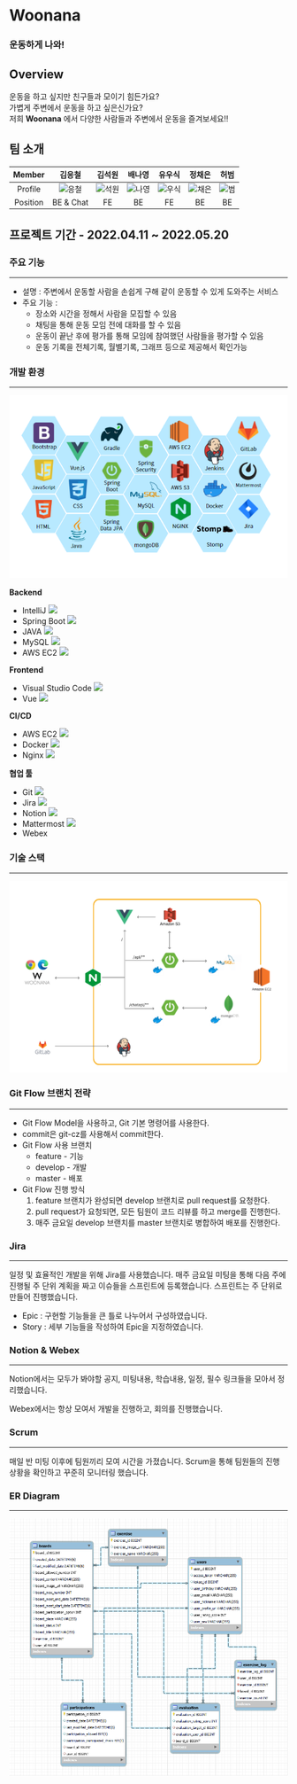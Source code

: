 # Woonana
### 운동하게 나와!

## Overview

운동을 하고 싶지만 친구들과 모이기 힘든가요?<br>
가볍게 주변에서 운동을 하고 싶은신가요?<br>
저희 **Woonana** 에서 다양한 사람들과 주변에서 운동을 즐겨보세요!!

## 팀 소개

|  Member  |  김응철   |  김석원   |  배나영   |  유우식   |  정채은   |  허범   |
| :------: | :-------: | :-------: | :-------: | :-------: | :-------: | :-----: |
| Profile  | ![응철]() | ![석원]() | ![나영]() | ![우식]() | ![채은]() | ![범]() |
| Position | BE & Chat |    FE     |    BE     |    FE     |    BE     |   BE    |

## 프로젝트 기간 - 2022.04.11 ~ 2022.05.20

### 주요 기능

---

- 설명 : 주변에서 운동할 사람을 손쉽게 구해 같이 운동할 수 있게 도와주는 서비스
- 주요 기능 :
  - 장소와 시간을 정해서 사람을 모집할 수 있음
  - 채팅을 통해 운동 모임 전에 대화를 할 수 있음
  - 운동이 끝난 후에 평가를 통해 모임에 참여했던 사람들을 평가할 수 있음
  - 운동 기록을 전체기록, 월별기록, 그래프 등으로 제공해서 확인가능

### 개발 환경

---

![기술스택](README.assets/%EA%B8%B0%EC%88%A0%EC%8A%A4%ED%83%9D.png)

**Backend**

- IntelliJ <img src="https://img.shields.io/badge/IntelliJ-000000?style=flat-square&logo=IntelliJIDEA&logoColor=white"/>
- Spring Boot <img src="https://img.shields.io/badge/Spring Boot-6DB33F?style=flat-square&logo=Spring Boot&logoColor=white"/>
- JAVA <img src="https://img.shields.io/badge/Java-007396?style=flat-square&logo=Java&logoColor=white"/>
- MySQL <img src="https://img.shields.io/badge/MySQL-4479A1?style=flat-square&logo=MySQL&logoColor=white"/>
- AWS EC2 <img src="https://img.shields.io/badge/AWS EC2-232F3E?style=flat-square&logo=Amazon AWS&logoColor=white"/>

**Frontend**

- Visual Studio Code <img src="https://img.shields.io/badge/Visual Studio Code-007ACC?style=flat-square&logo=Visual Studio Code&logoColor=white"/>
- Vue <img src="https://img.shields.io/badge/Vue.js-4FC08D?style=flat-square&logo=vue.js&logoColor=black"/>

**CI/CD**

- AWS EC2 <img src="https://img.shields.io/badge/AWS EC2-232F3E?style=flat-square&logo=Amazon AWS&logoColor=white"/>
- Docker <img src="https://img.shields.io/badge/Docker-2496ED?style=flat-square&logo=Docker&logoColor=black"/>
- Nginx <img src="https://img.shields.io/badge/nginx-009639?style=flat-square&logo=nginx&logoColor=black"/>

**협업 툴**

- Git <img src="https://img.shields.io/badge/git-F05032?style=flat-square&logo=Git&logoColor=white"/>
- Jira <img src="https://img.shields.io/badge/jira-0052CC?style=flat-square&logo=Jirasoftware&logoColor=white"/>
- Notion <img src="https://img.shields.io/badge/Notion-000000?style=flat-square&logo=Notion&logoColor=white"/>
- Mattermost <img src="https://img.shields.io/badge/Mattermost-0058CC?style=flat-square&logo=Mattermost&logoColor=white"/>
- Webex

### 기술 스택

---

![서비스흐름도](README.assets/%EC%84%9C%EB%B9%84%EC%8A%A4%ED%9D%90%EB%A6%84%EB%8F%84.png)

### Git Flow 브랜치 전략

---

- Git Flow Model을 사용하고, Git 기본 명령어를 사용한다.
- commit은 git-cz를 사용해서 commit한다.
- Git Flow 사용 브랜치
  - feature - 기능
  - develop - 개발
  - master - 배포
- Git Flow 진행 방식
  1. feature 브랜치가 완성되면 develop 브랜치로 pull request를 요청한다.
  2. pull request가 요청되면, 모든 팀원이 코드 리뷰를 하고 merge를 진행한다.
  3. 매주 금요일 develop 브랜치를 master 브랜치로 병합하여 배포를 진행한다.

### Jira

---

일정 및 효율적인 개발을 위해 Jira를 사용했습니다. 매주 금요일 미팅을 통해 다음 주에 진행될 주 단위 계획을 짜고 이슈들을 스프린트에 등록했습니다.
스프린트는 주 단위로 만들어 진행했습니다.

- Epic : 구현할 기능들을 큰 틀로 나누어서 구성하였습니다.
- Story : 세부 기능들을 작성하여 Epic을 지정하였습니다.

### Notion & Webex

---

Notion에서는 모두가 봐야할 공지, 미팅내용, 학습내용, 일정, 필수 링크들을 모아서 정리했습니다.

Webex에서는 항상 모여서 개발을 진행하고, 회의를 진행했습니다.

### Scrum

---

매일 반 미팅 이후에 팀원끼리 모여 시간을 가졌습니다. Scrum을 통해 팀원들의 진행 상황을 확인하고 꾸준히 모니터링 했습니다.

### ER Diagram

---

![자율플젝ERD](README.assets/ERD%20%EB%8B%A4%EC%9D%B4%EC%96%B4%EA%B7%B8%EB%9E%A8.png)
